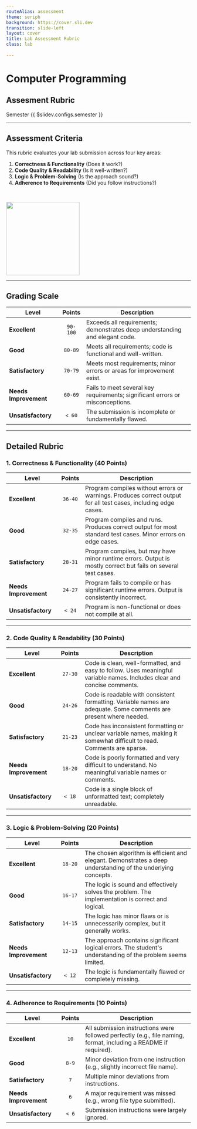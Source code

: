 ```yaml
---
routeAlias: assessment 
theme: seriph
background: https://cover.sli.dev
transition: slide-left
layout: cover
title: Lab Assessment Rubric
class: lab
 
---
```


# Computer Programming
## Assesment Rubric

Semester {{ $slidev.configs.semester }}


---

## Assessment Criteria

This rubric evaluates your lab submission across four key areas:
1.  **Correctness & Functionality** (Does it work?)
2.  **Code Quality & Readability** (Is it well-written?)
3.  **Logic & Problem-Solving** (Is the approach sound?)
4.  **Adherence to Requirements** (Did you follow instructions?)

<img src="/no_ai.png" style="height:200px;margin:auto;padding-top:30px">

---

## Grading Scale

| **Level** | **Points** | **Description** |
| --------------------- | :--------: | ---------------------------------------------------------------------------- |
| **Excellent** |  `90-100`  | Exceeds all requirements; demonstrates deep understanding and elegant code.   |
| **Good** |  `80-89`   | Meets all requirements; code is functional and well-written.                 |
| **Satisfactory** |  `70-79`   | Meets most requirements; minor errors or areas for improvement exist.        |
| **Needs Improvement** |  `60-69`   | Fails to meet several key requirements; significant errors or misconceptions. |
| **Unsatisfactory** |   `< 60`   | The submission is incomplete or fundamentally flawed.                        |

---

## Detailed Rubric

### 1. Correctness & Functionality (40 Points)

| **Level** | **Points** | **Description** |
| --------------------- | :--------: | ------------------------------------------------------------------------------------------------------------ |
| **Excellent** |  `36-40`   | Program compiles without errors or warnings. Produces correct output for all test cases, including edge cases. |
| **Good** |  `32-35`   | Program compiles and runs. Produces correct output for most standard test cases. Minor errors on edge cases.   |
| **Satisfactory** |  `28-31`   | Program compiles, but may have minor runtime errors. Output is mostly correct but fails on several test cases. |
| **Needs Improvement** |  `24-27`   | Program fails to compile or has significant runtime errors. Output is consistently incorrect.                |
| **Unsatisfactory** |   `< 24`   | Program is non-functional or does not compile at all.                                                        |

---

### 2. Code Quality & Readability (30 Points)

| **Level** | **Points** | **Description** |
| --------------------- | :--------: | ---------------------------------------------------------------------------------------------------------------------- |
| **Excellent** |  `27-30`   | Code is clean, well-formatted, and easy to follow. Uses meaningful variable names. Includes clear and concise comments. |
| **Good** |  `24-26`   | Code is readable with consistent formatting. Variable names are adequate. Some comments are present where needed.      |
| **Satisfactory** |  `21-23`   | Code has inconsistent formatting or unclear variable names, making it somewhat difficult to read. Comments are sparse. |
| **Needs Improvement** |  `18-20`   | Code is poorly formatted and very difficult to understand. No meaningful variable names or comments.                 |
| **Unsatisfactory** |   `< 18`   | Code is a single block of unformatted text; completely unreadable.                                                     |

---

### 3. Logic & Problem-Solving (20 Points)

| **Level** | **Points** | **Description** |
| --------------------- | :--------: | ---------------------------------------------------------------------------------------------------------------- |
| **Excellent** |  `18-20`   | The chosen algorithm is efficient and elegant. Demonstrates a deep understanding of the underlying concepts.       |
| **Good** |  `16-17`   | The logic is sound and effectively solves the problem. The implementation is correct and logical.                |
| **Satisfactory** |  `14-15`   | The logic has minor flaws or is unnecessarily complex, but it generally works.                                   |
| **Needs Improvement** |  `12-13`   | The approach contains significant logical errors. The student's understanding of the problem seems limited.      |
| **Unsatisfactory** |   `< 12`   | The logic is fundamentally flawed or completely missing.                                                         |

---

### 4. Adherence to Requirements (10 Points)

| **Level** | **Points** | **Description** |
| --------------------- | :--------: | ---------------------------------------------------------------------------------------------------------------- |
| **Excellent** |   `10`     | All submission instructions were followed perfectly (e.g., file naming, format, including a README if required). |
| **Good** |    `8-9`   | Minor deviation from one instruction (e.g., slightly incorrect file name).                                       |
| **Satisfactory** |    `7`     | Multiple minor deviations from instructions.                                                                     |
| **Needs Improvement** |    `6`     | A major requirement was missed (e.g., wrong file type submitted).                                                |
| **Unsatisfactory** |    `< 6`   | Submission instructions were largely ignored.                                                                    |
